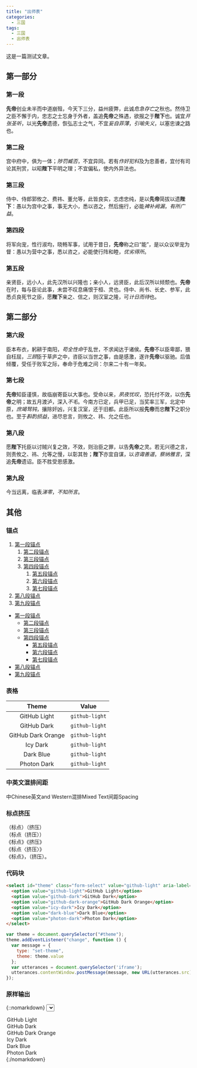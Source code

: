 ```yaml
---
title: "出师表"
categories:
  - 三国
tags:
  - 三国
  - 出师表
---
```


这是一篇测试文章。

## 第一部分

### 第一段

**先帝**创业未半而中道崩殂，今天下三分，益州疲弊，此诚*危急存亡*之秋也。然侍卫之臣不懈于内，忠志之士忘身于外者，盖追**先帝**之殊遇，欲报之于**陛下**也。诚宜*开张圣听*，以光**先帝**遗德，恢弘志士之气，不宜*妄自菲薄*，*引喻失义*，以塞忠谏之路也。

### 第二段

宫中府中，俱为一体；*陟罚臧否*，不宜异同。若有*作奸犯科*及为忠善者，宜付有司论其刑赏，以昭**陛下**平明之理；不宜偏私，使内外异法也。

### 第三段

侍中、侍郎郭攸之、费祎、董允等，此皆良实，志虑忠纯，是以**先帝**简拔以遗**陛下**：愚以为宫中之事，事无大小，悉以咨之，然后施行，必能*裨补阙漏*，*有所广益*。

### 第四段

将军向宠，性行淑均，晓畅军事，试用于昔日，**先帝**称之曰“能”，是以众议举宠为督：愚以为营中之事，悉以咨之，必能使行阵和睦，*优劣得所*。

### 第五段

亲贤臣，远小人，此先汉所以兴隆也；亲小人，远贤臣，此后汉所以倾颓也。**先帝**在时，每与臣论此事，未尝不叹息痛恨于桓、灵也。侍中、尚书、长史、参军，此悉贞良死节之臣，愿**陛下**亲之、信之，则汉室之隆，可*计日而待*也。

## 第二部分

### 第六段

臣本布衣，躬耕于南阳，*苟全性命*于乱世，不求闻达于诸侯。**先帝**不以臣卑鄙，猥自枉屈，*三顾*臣于草庐之中，咨臣以当世之事，由是感激，遂许**先帝**以驱驰。后值倾覆，受任于败军之际，奉命于危难之间：尔来二十有一年矣。

### 第七段

**先帝**知臣谨慎，故临崩寄臣以大事也。受命以来，*夙夜忧叹*，恐托付不效，以伤**先帝**之明；故五月渡泸，深入*不毛*。今南方已定，兵甲已足，当奖率三军，北定中原，*庶竭驽钝*，攘除奸凶，兴复汉室，还于旧都。此臣所以报**先帝**而忠**陛下**之职分也。至于*斟酌损益*，进尽忠言，则攸之、祎、允之任也。

### 第八段

愿**陛下**托臣以讨贼兴复之效，不效，则治臣之罪，以告**先帝**之灵。若无兴德之言，则责攸之、祎、允等之慢，以彰其咎；**陛下**亦宜自谋，以*咨诹善道*，*察纳雅言*，深追**先帝**遗诏。臣不胜受恩感激。

### 第九段

今当远离，临表*涕零*，*不知所言*。

## 其他

### 锚点

1. [第一段锚点](#第一段 "锚点")
    1. [第二段锚点](#第二段)
    1. [第三段锚点](#第三段)
    1. [第四段锚点](#第四段)
        1. [第五段锚点](#第五段)
        1. [第六段锚点](#第六段)
        1. [第七段锚点](#第七段)
1. [第八段锚点](#第八段)
1. [第九段锚点](#第九段)

- [第一段锚点](#第一段)
  - [第二段锚点](#第二段)
  - [第三段锚点](#第三段)
  - [第四段锚点](#第四段)
    - [第五段锚点](#第五段)
    - [第六段锚点](#第六段)
    - [第七段锚点](#第七段)
- [第八段锚点](#第八段)
- [第九段锚点](#第九段)

### 表格

| Theme              | Value          |
|:------------------:|:--------------:|
| GitHub Light       | `github-light` |
| GitHub Dark        | `github-light` |
| GitHub Dark Orange | `github-light` |
| Icy Dark           | `github-light` |
| Dark Blue          | `github-light` |
| Photon Dark        | `github-light` |

### 中英文混排间距

中Chinese英文and Western混排Mixed Text间距Spacing

### 标点挤压

（标点）（挤压）  
（标点（挤压））  
《标点》《挤压》  
《标点〈挤压〉》  
《标点》，（挤压）。  

### 代码块

```html
<select id="theme" class="form-select" value="github-light" aria-label="Theme">
  <option value="github-light">GitHub Light</option>
  <option value="github-dark">GitHub Dark</option>
  <option value="github-dark-orange">GitHub Dark Orange</option>
  <option value="icy-dark">Icy Dark</option>
  <option value="dark-blue">Dark Blue</option>
  <option value="photon-dark">Photon Dark</option>
</select>
```

```js
var theme = document.querySelector("#theme");
theme.addEventListener("change", function () {
  var message = {
    type: "set-theme",
    theme: theme.value
  };
  var utterances = document.querySelector('iframe');
  utterances.contentWindow.postMessage(message, new URL(utterances.src).origin);
});
```

### 原样输出

{::nomarkdown}
<select id="theme" class="form-select" value="github-light" aria-label="Theme">
  <option value="github-light">GitHub Light</option>
  <option value="github-dark">GitHub Dark</option>
  <option value="github-dark-orange">GitHub Dark Orange</option>
  <option value="icy-dark">Icy Dark</option>
  <option value="dark-blue">Dark Blue</option>
  <option value="photon-dark">Photon Dark</option>
</select>
<script>
  var theme = document.querySelector("#theme");
  theme.addEventListener("change", function () {
    var message = {
      type: "set-theme",
      theme: theme.value
    };
    var utterances = document.querySelector('iframe');
    utterances.contentWindow.postMessage(message, new URL(utterances.src).origin);
  });
</script>
{:/nomarkdown}
